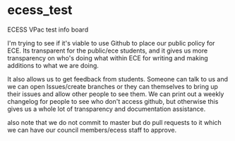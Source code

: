 # ecess_test
ECESS VPac test info board

I'm trying to see if it's viable to use Github to place our public policy for ECE. Its transparent for the public/ece students, and it gives us more transparency on who's doing what within ECE for writing and making additions to what we are doing.

It also allows us to get feedback from students. Someone can talk to us and we can open Issues/create branches or they can themselves to bring up their issues and allow other people to see them. We can print out a weekly changelog for people to see who don't access github, but otherwise this gives us a whole lot of transparency and documentation assistance.

also note that we do not commit to master but do pull requests to it which we can have our council members/ecess staff to approve.
